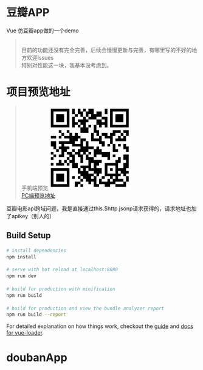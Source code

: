 # 豆瓣APP
Vue 仿豆瓣app做的一个demo
> <br/>
> 目前的功能还没有完全完善，后续会慢慢更新与完善，有哪里写的不好的地方欢迎Issues<br/>
> 特别对性能这一块，我基本没考虑到。
# 项目预览地址
> 手机端预览![app地址](/mydouban.png)<br/>
> [PC端预览地址](http://littleki.com/mydouban/#/)


豆瓣电影api跨域问题，我是直接通过this.$http.jsonp请求获得的，请求地址也加了apikey（别人的）<br/>


## Build Setup

``` bash
# install dependencies
npm install

# serve with hot reload at localhost:8080
npm run dev

# build for production with minification
npm run build

# build for production and view the bundle analyzer report
npm run build --report
```

For detailed explanation on how things work, checkout the [guide](http://vuejs-templates.github.io/webpack/) and [docs for vue-loader](http://vuejs.github.io/vue-loader).
# doubanApp
